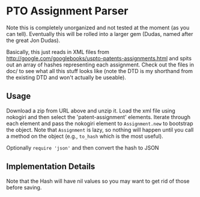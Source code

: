 # PTO Assignment Parser

Note this is completely unorganized and not tested at the moment (as you can tell). Eventually this will be rolled into a larger gem (Dudas, named after the great Jon Dudas).

Basically, this just reads in XML files from http://google.com/googlebooks/uspto-patents-assignments.html and spits out an array of hashes representing each assignment. Check out the files in doc/ to see what all this stuff looks like (note the DTD is my shorthand from the existing DTD and won't actually be useable).

## Usage

Download a zip from URL above and unzip it. Load the xml file using nokogiri and then select the 'patent-assignment' elements. Iterate through each element and pass the nokogiri element to `Assignment.new` to bootstrap the object. Note that `Assignment` is lazy, so nothing will happen until you call a method on the object (e.g., `to_hash` which is the most useful).

Optionally `require 'json'` and then convert the hash to JSON

## Implementation Details

Note that the Hash will have nil values so you may want to get rid of those before saving.